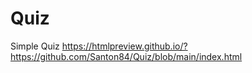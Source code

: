 # Quiz
Simple Quiz
https://htmlpreview.github.io/?https://github.com/Santon84/Quiz/blob/main/index.html
